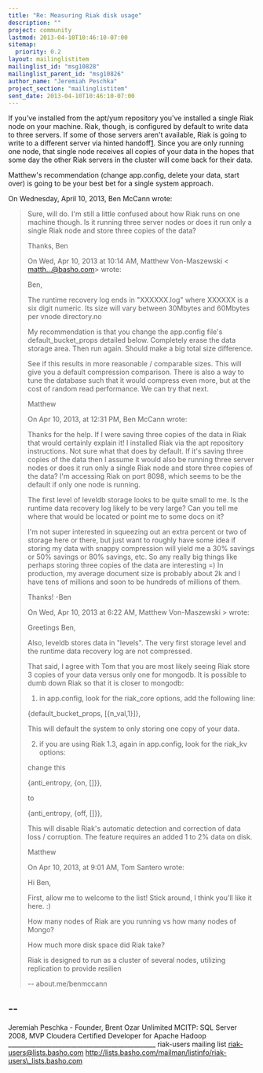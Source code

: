 ```yaml
---
title: "Re: Measuring Riak disk usage"
description: ""
project: community
lastmod: 2013-04-10T10:46:10-07:00
sitemap:
  priority: 0.2
layout: mailinglistitem
mailinglist_id: "msg10828"
mailinglist_parent_id: "msg10826"
author_name: "Jeremiah Peschka"
project_section: "mailinglistitem"
sent_date: 2013-04-10T10:46:10-07:00
---
```



If you've installed from the apt/yum repository you've installed a single
Riak node on your machine. Riak, though, is configured by default to write
data to three servers. If some of those servers aren't available, Riak is
going to write to a different server via hinted handoff[1]. Since you are
only running one node, that single node receives all copies of your data in
the hopes that some day the other Riak servers in the cluster will come
back for their data.

Matthew's recommendation (change app.config, delete your data, start over)
is going to be your best bet for a single system approach.


[1]:
http://docs.basho.com/riak/1.2.0/references/appendices/concepts/Riak-Glossary/#Hinted-Handoff

On Wednesday, April 10, 2013, Ben McCann wrote:

> Sure, will do. I'm still a little confused about how Riak runs on one
> machine though. Is it running three server nodes or does it run only a
> single Riak node and store three copies of the data?
>
> Thanks,
> Ben
>
>
> On Wed, Apr 10, 2013 at 10:14 AM, Matthew Von-Maszewski <
> matth...@basho.com> wrote:
>
> Ben,
>
> The runtime recovery log ends in "XXXXXX.log" where XXXXXX is a six digit
> numeric. Its size will vary between 30Mbytes and 60Mbytes per vnode
> directory.no
>
> My recommendation is that you change the app.config file's
> default\_bucket\_props detailed below. Completely erase the data storage
> area. Then run again. Should make a big total size difference.
>
> See if this results in more reasonable / comparable sizes. This will give
> you a default compression comparison. There is also a way to tune the
> database such that it would compress even more, but at the cost of random
> read performance. We can try that next.
>
> Matthew
>
>
>
>
> On Apr 10, 2013, at 12:31 PM, Ben McCann  wrote:
>
> Thanks for the help. If I were saving three copies of the data in Riak
> that would certainly explain it! I installed Riak via the apt repository
> instructions.
> Not sure what that does by default. If it's saving three copies of the data
> then I assume it would also be running three server nodes or does it run
> only a single Riak node and store three copies of the data? I'm accessing
> Riak on port 8098, which seems to be the default if only one node is
> running.
>
> The first level of leveldb storage looks to be quite small to me. Is the
> runtime data recovery log likely to be very large? Can you tell me where
> that would be located or point me to some docs on it?
>
> I'm not super interested in squeezing out an extra percent or two of
> storage here or there, but just want to roughly have some idea if storing
> my data with snappy compression will yield me a 30% savings or 50% savings
> or 80% savings, etc. So any really big things like perhaps storing three
> copies of the data are interesting =) In production, my average document
> size is probably about 2k and I have tens of millions and soon to be
> hundreds of millions of them.
>
> Thanks!
> -Ben
>
>
> On Wed, Apr 10, 2013 at 6:22 AM, Matthew Von-Maszewski  > wrote:
>
> Greetings Ben,
>
> Also, leveldb stores data in "levels". The very first storage level and
> the runtime data recovery log are not compressed.
>
> That said, I agree with Tom that you are most likely seeing Riak store 3
> copies of your data versus only one for mongodb. It is possible to dumb
> down Riak so that it is closer to mongodb:
>
> 1. in app.config, look for the riak\_core options, add the following line:
>
> {default\_bucket\_props, [{n\_val,1}]},
>
> This will default the system to only storing one copy of your data.
>
>
> 2. if you are using Riak 1.3, again in app.config, look for the riak\_kv
> options:
>
> change this
>
> {anti\_entropy, {on, []}},
>
> to
>
> {anti\_entropy, {off, []}},
>
> This will disable Riak's automatic detection and correction of data loss /
> corruption. The feature requires an added 1 to 2% data on disk.
>
>
> Matthew
>
>
>
> On Apr 10, 2013, at 9:01 AM, Tom Santero  wrote:
>
> Hi Ben,
>
> First, allow me to welcome to the list! Stick around, I think you'll like
> it here. :)
>
> How many nodes of Riak are you running vs how many nodes of Mongo?
>
> How much more disk space did Riak take?
>
> Riak is designed to run as a cluster of several nodes, utilizing
> replication to provide resilien
>
> --
> about.me/benmccann
>


-- 
---
Jeremiah Peschka - Founder, Brent Ozar Unlimited
MCITP: SQL Server 2008, MVP
Cloudera Certified Developer for Apache Hadoop
\_\_\_\_\_\_\_\_\_\_\_\_\_\_\_\_\_\_\_\_\_\_\_\_\_\_\_\_\_\_\_\_\_\_\_\_\_\_\_\_\_\_\_\_\_\_\_
riak-users mailing list
riak-users@lists.basho.com
http://lists.basho.com/mailman/listinfo/riak-users\_lists.basho.com

